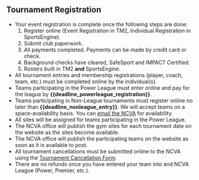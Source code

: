## Tournament Registration
- Your event registration is complete once the following steps are done:
  1. Register online (Event Registration in TM2, Individual Registration in SportsEngine).
  2. Submit club paperwork.
  3. All payments completed. Payments can be made by credit card or check.
  4. Background checks have cleared, SafeSport and IMPACT Certified.
  5. Rosters built in TM2 **and** SportsEngine.
- All tournament entries and membership registrations (player, coach, team, etc.) must be completed online by the individual(s).
- Teams participating in the Power League must enter online and pay for the league by **{{deadline_powerleague_registration}}**.
- Teams participating in Non-League tournaments must register online no later than **{{deadline_nonleague_entry}}**. We will accept teams on a space-availability basis. You can [email the NCVA](mailto:{{email_ncva_help}}) for availability.
- All sites will be assigned for teams participating in the Power League.
- The NCVA office will publish the gym sites for each tournament date on the website as the sites become available.
- The NCVA office will publish the participating teams on the website as soon as it is available to post.
- All tournament cancellations must be submitted online to the NCVA using the [Tournament Cancellation Form]({{url_tournament_cancellation}}).
- There are no refunds once you have entered your team into and NCVA League (Power, Premier, etc.).
